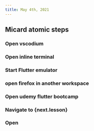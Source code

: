 ```yaml
---
title: May 4th, 2021
---
```


## Micard atomic steps
### Open vscodium
### Open inline terminal
### Start Flutter emulator
### open firefox in another workspace
### Open udemy flutter bootcamp
### Navigate to {next.lesson}
### Open
